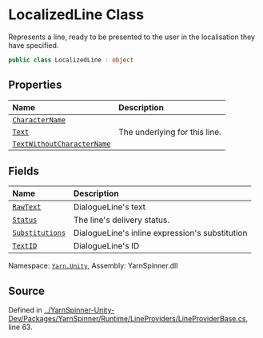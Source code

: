# LocalizedLine Class

Represents a line, ready to be presented to the user in the
localisation they have specified.


```csharp
public class LocalizedLine : object
```



## Properties
|Name|Description|
|:---|:---|
|[`CharacterName`](/api/csharp/yarn.unity/localizedline.charactername.md)||
|[`Text`](/api/csharp/yarn.unity/localizedline.text.md)| The underlying <see cref="!:Yarn.Markup.MarkupParseResult"></see> for this line. |
|[`TextWithoutCharacterName`](/api/csharp/yarn.unity/localizedline.textwithoutcharactername.md)||
## Fields
|Name|Description|
|:---|:---|
|[`RawText`](/api/csharp/yarn.unity/localizedline.rawtext.md)| DialogueLine's text |
|[`Status`](/api/csharp/yarn.unity/localizedline.status.md)| The line's delivery status. |
|[`Substitutions`](/api/csharp/yarn.unity/localizedline.substitutions.md)| DialogueLine's inline expression's substitution |
|[`TextID`](/api/csharp/yarn.unity/localizedline.textid.md)| DialogueLine's ID |
<div class="class-metadata">

Namespace: [`Yarn.Unity`](/api/csharp/yarn.unity/README.md), Assembly: YarnSpinner.dll
</div>

## Source
Defined in [../YarnSpinner-Unity-Dev/Packages/YarnSpinner/Runtime/LineProviders/LineProviderBase.cs](https://github.com/YarnSpinnerTool/YarnSpinner-Unity//blob/develop/Runtime/LineProviders/LineProviderBase.cs#L63), line 63.
